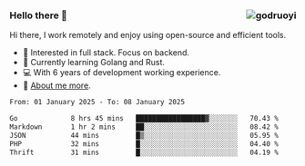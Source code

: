 ### Hello there 👋 <img align="right" src="https://github-readme-stats.vercel.app/api?username=godruoyi&show_icons=true" alt="godruoyi" />

Hi there, I work remotely and enjoy using open-source and efficient tools.

- 🔭 Interested in full stack. Focus on backend.
- 🌱 Currently learning Golang and Rust.
- 💻 With 6 years of development working experience.
- 👒 [About me more](https://godruoyi.com/posts/about-godruoyi).



<!--START_SECTION:waka-->

```txt
From: 01 January 2025 - To: 08 January 2025

Go             8 hrs 45 mins   █████████████████▓░░░░░░░   70.43 %
Markdown       1 hr 2 mins     ██░░░░░░░░░░░░░░░░░░░░░░░   08.42 %
JSON           44 mins         █▒░░░░░░░░░░░░░░░░░░░░░░░   05.95 %
PHP            32 mins         █░░░░░░░░░░░░░░░░░░░░░░░░   04.40 %
Thrift         31 mins         █░░░░░░░░░░░░░░░░░░░░░░░░   04.19 %
```

<!--END_SECTION:waka-->
